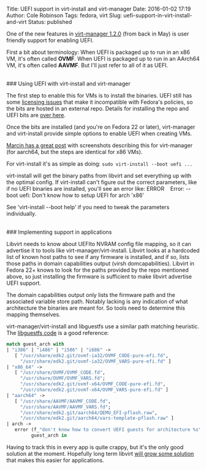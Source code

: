 Title: UEFI support in virt-install and virt-manager
Date: 2016-01-02 17:19
Author: Cole Robinson
Tags: fedora, virt
Slug: uefi-support-in-virt-install-and-virt
Status: published

One of the new features in [virt-manager 1.2.0](https://blog.wikichoon.com/2015/05/virt-manager-120-released.html) (from back in May) is user friendly support for enabling UEFI.

First a bit about terminology: When UEFI is packaged up to run in an x86 VM, it's often called **OVMF**. When UEFI is packaged up to run in an AArch64 VM, it's often called **AAVMF**. But I'll just refer to all of it as UEFI.

<br/>
### Using UEFI with virt-install and virt-manager


The first step to enable this for VMs is to install the binaries. UEFI still has some [licensing issues](https://fedoraproject.org/wiki/Using_UEFI_with_QEMU#EDK2_Licensing_Issues) that make it incompatible with Fedora's policies, so the bits are hosted in an external repo. Details for installing the repo and UEFI bits are [over here](https://fedoraproject.org/wiki/Using_UEFI_with_QEMU#Firmware_installation).

Once the bits are installed (and you're on Fedora 22 or later), virt-manager and virt-install provide simple options to enable UEFI when creating VMs.

[Marcin has a great post](https://marcin.juszkiewicz.com.pl/2015/04/17/running-vms-on-fedoraaarch64/) with screenshots describing this for virt-manager (for aarch64, but the steps are identical for x86 VMs).

For virt-install it's as simple as doing: `sudo virt-install --boot uefi ...`

virt-install will get the binary paths from libvirt and set everything up with the optimal config. If virt-install can't figure out the correct parameters, like if no UEFI binaries are installed, you'll see an error like: ERROR    Error: --boot uefi: Don't know how to setup UEFI for arch 'x86'

See 'virt-install --boot help' if you need to tweak the parameters individually.


<br/>
### Implementing support in applications


Libvirt needs to know about UEFIto NVRAM config file mapping, so it can advertise it to tools like virt-manager/virt-install. Libvirt looks at a hardcoded list of known host paths to see if any firmware is installed, and if so, lists those paths in domain capabilities output (virsh domcapabilities). Libvirt in Fedora 22+ knows to look for the paths provided by the repo mentioned above, so just installing the firmware is sufficient to make libvirt advertise UEFI support.

The domain capabilities output only lists the firmware path and the associated variable store path. Notably lacking is any indication of what architecture the binaries are meant for. So tools need to determine this mapping themselves.

virt-manager/virt-install and libguestfs use a similar path matching heuristic. The [libguestfs code](https://github.com/libguestfs/libguestfs/blob/master/v2v/utils.ml#L89) is a good reference:


```ocaml
match guest_arch with
| "i386" | "i486" | "i586" | "i686" ->
   [ "/usr/share/edk2.git/ovmf-ia32/OVMF_CODE-pure-efi.fd",
     "/usr/share/edk2.git/ovmf-ia32/OVMF_VARS-pure-efi.fd" ]
| "x86_64" ->
   [ "/usr/share/OVMF/OVMF_CODE.fd",
     "/usr/share/OVMF/OVMF_VARS.fd";
     "/usr/share/edk2.git/ovmf-x64/OVMF_CODE-pure-efi.fd",
     "/usr/share/edk2.git/ovmf-x64/OVMF_VARS-pure-efi.fd" ]
| "aarch64" ->
   [ "/usr/share/AAVMF/AAVMF_CODE.fd",
     "/usr/share/AAVMF/AAVMF_VARS.fd";
     "/usr/share/edk2.git/aarch64/QEMU_EFI-pflash.raw",
     "/usr/share/edk2.git/aarch64/vars-template-pflash.raw" ]
| arch ->
   error (f_"don't know how to convert UEFI guests for architecture %s")
         guest_arch in
```


Having to track this in every app is quite crappy, but it's the only good solution at the moment. Hopefully long term libvirt [will grow some solution](https://bugzilla.redhat.com/show_bug.cgi?id=1295146) that makes this easier for applications.
